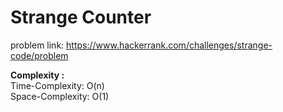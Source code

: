 # Strange Counter

problem link: https://www.hackerrank.com/challenges/strange-code/problem

**Complexity :**<br>
Time-Complexity: O(n)<br>
Space-Complexity: O(1)<br>
